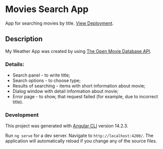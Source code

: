 #  Movies Search App

App for searching movies by title. <a href="https://sashapt.github.io/Movies-Search-App/">View Deployment</a>.

## Description

My Weather App was created by using <a href='http://www.omdbapi.com'>The Open Movie Database API</a>.

### Details:
- Search panel - to write title;
- Search options - to choose type;
- Results of searching - items with short information about movie;
- Dialog window with detail information about movie;
- Error page - to show, that request failed (for example, due to incorrect title).

### Development

This project was generated with [Angular CLI](https://github.com/angular/angular-cli) version 14.2.3.

Run `ng serve` for a dev server. Navigate to `http://localhost:4200/`. The application will automatically reload if you change any of the source files.








